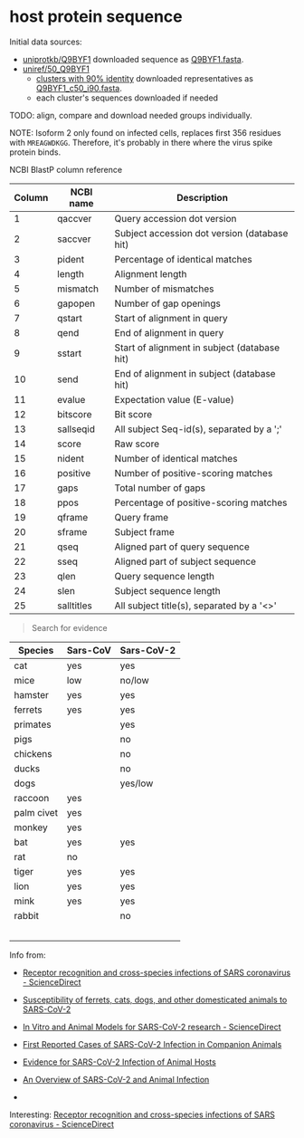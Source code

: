 # host protein sequence

Initial data sources:

- [uniprotkb/Q9BYF1](https://www.uniprot.org/uniprotkb/Q9BYF1/entry) downloaded sequence as [Q9BYF1.fasta](./Q9BYF1.fasta).
- [uniref/50_Q9BYF1](https://www.uniprot.org/uniref/UniRef50_Q9BYF1)
  - [clusters with 90% identity](https://www.uniprot.org/uniref?query=%28cluster:UniRef50_Q9BYF1%29%20AND%20%28identity:0.9%29) downloaded representatives as [Q9BYF1_c50_i90.fasta](./Q9BYF1_c50_i90.fasta).
  - each cluster's sequences downloaded if needed

TODO: align, compare and download needed groups individually.

NOTE: Isoform 2 only found on infected cells, replaces first 356 residues with `MREAGWDKGG`. Therefore, it's probably in there where the virus spike protein binds.

NCBI BlastP column reference

| Column | NCBI name  | Description                                  |
| ------ | ---------- | -------------------------------------------- |
| 1      | qaccver    | Query accession dot version                  |
| 2      | saccver    | Subject accession dot version (database hit) |
| 3      | pident     | Percentage of identical matches              |
| 4      | length     | Alignment length                             |
| 5      | mismatch   | Number of mismatches                         |
| 6      | gapopen    | Number of gap openings                       |
| 7      | qstart     | Start of alignment in query                  |
| 8      | qend       | End of alignment in query                    |
| 9      | sstart     | Start of alignment in subject (database hit) |
| 10     | send       | End of alignment in subject (database hit)   |
| 11     | evalue     | Expectation value (E-value)                  |
| 12     | bitscore   | Bit score                                    |
| 13     | sallseqid  | All subject Seq-id(s), separated by a ';'    |
| 14     | score      | Raw score                                    |
| 15     | nident     | Number of identical matches                  |
| 16     | positive   | Number of positive-scoring matches           |
| 17     | gaps       | Total number of gaps                         |
| 18     | ppos       | Percentage of positive-scoring matches       |
| 19     | qframe     | Query frame                                  |
| 20     | sframe     | Subject frame                                |
| 21     | qseq       | Aligned part of query sequence               |
| 22     | sseq       | Aligned part of subject sequence             |
| 23     | qlen       | Query sequence length                        |
| 24     | slen       | Subject sequence length                      |
| 25     | salltitles | All subject title(s), separated by a '<>'    |

> Search for evidence

| Species    | Sars-CoV | Sars-CoV-2 |
| ---------- | -------- | ---------- |
| cat        | yes      | yes        |
| mice       | low      | no/low     |
| hamster    | yes      | yes        |
| ferrets    | yes      | yes        |
| primates   |          | yes        |
| pigs       |          | no         |
| chickens   |          | no         |
| ducks      |          | no         |
| dogs       |          | yes/low    |
| raccoon    | yes      |            |
| palm civet | yes      |            |
| monkey     | yes      |            |
| bat        | yes      | yes        |
| rat        | no       |            |
| tiger      | yes      | yes        |
| lion       | yes      | yes        |
| mink       | yes      | yes        |
| rabbit     |          | no         |
|            |          |            |
|            |          |            |
|            |          |            |
|            |          |            |
|            |          |            |

Info from:

- [Receptor recognition and cross-species infections of SARS coronavirus - ScienceDirect](https://www.sciencedirect.com/science/article/pii/S0166354213002222)

- [Susceptibility of ferrets, cats, dogs, and other domesticated animals to SARS-CoV-2](https://doi.org/10.1126/science.abb7015)

- [In Vitro and Animal Models for SARS-CoV-2 research - ScienceDirect](https://www.sciencedirect.com/science/article/pii/S0165614720301292)

- [First Reported Cases of SARS-CoV-2 Infection in Companion Animals](https://www.ncbi.nlm.nih.gov/pmc/articles/PMC7315787/)

- [Evidence for SARS-CoV-2 Infection of Animal Hosts](https://www.mdpi.com/2076-0817/9/7/529)

- [An Overview of SARS-CoV-2 and Animal Infection](https://www.frontiersin.org/articles/10.3389/fvets.2020.596391/full)

- 

Interesting: [Receptor recognition and cross-species infections of SARS coronavirus - ScienceDirect](https://www.sciencedirect.com/science/article/pii/S0166354213002222?via%3Dihub)
